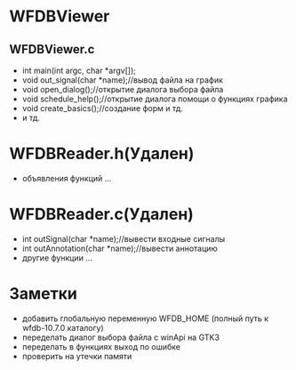 # WFDBViewer
## WFDBViewer.c
- int main(int argc, char *argv[]);
- void out_signal(char *name);//вывод файла на график
- void open_dialog();//открытие диалога выбора файла
- void schedule_help();//открытие диалога помощи о функциях графика
- void create_basics();//создание форм и тд.
- и тд.

# WFDBReader.h(Удален)
- объявления функций ...

# WFDBReader.c(Удален)
- int outSignal(char *name);//вывести входные сигналы
- int outAnnotation(char *name);//вывести аннотацию
- другие функции ...

# Заметки
- добавить глобальную переменную WFDB_HOME (полный путь к wfdb-10.7.0 каталогу)
- переделать диалог выбора файла с winApi на GTK3
- переделать в функциях выход по ошибке
- проверить на утечки памяти
